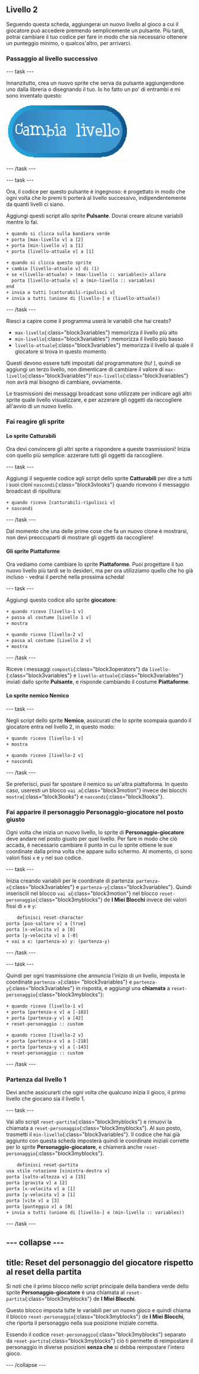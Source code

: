 ## Livello 2

Seguendo questa scheda, aggiungerai un nuovo livello al gioco a cui il giocatore può accedere premendo semplicemente un pulsante. Più tardi, potrai cambiare il tuo codice per fare in modo che sia necessario ottenere un punteggio minimo, o qualcos'altro, per arrivarci.

### Passaggio al livello successivo

\--- task \---

Innanzitutto, crea un nuovo sprite che serva da pulsante aggiungendone uno dalla libreria o disegnando il tuo. Io ho fatto un po' di entrambi e mi sono inventato questo:

![Il pulsante sprite per cambiare i livelli](images/levelButton.png)

\--- /task \---

\--- task \---

Ora, il codice per questo pulsante è ingegnoso: è progettato in modo che ogni volta che lo premi ti porterà al livello successivo, indipendentemente da quanti livelli ci siano.

Aggiungi questi script allo sprite **Pulsante**. Dovrai creare alcune variabili mentre lo fai.

```blocks3
+ quando si clicca sulla bandiera verde
+ porta [max-livello v] a [2]
+ porta [min-livello v] a [1]
+ porta [livello-attuale v] a [1]
```

```blocks3
+ quando si clicca questo sprite
+ cambia [livello-attuale v] di (1)
+ se <(livello-attuale) > (max-livello :: variables)> allora 
  porta [livello-attuale v] a (min-livello :: variables)
end
+ invia a tutti [catturabili-ripulisci v]
+ invia a tutti (unione di [livello-] e (livello-attuale))
```

\--- /task \---

Riesci a capire come il programma userà le variabili che hai creato?

+ `max-livello`{:class="block3variables"} memorizza il livello più alto
+ `min-livello`{:class="block3variables"} memorizza il livello più basso
+ `livello-attuale`{:class="block3variables"} memorizza il livello al quale il giocatore si trova in questo momento

Questi devono essere tutti impostati dal programmatore \(tu! \), quindi se aggiungi un terzo livello, non dimenticare di cambiare il valore di `max-livello`{:class="block3variables"}! `min-livello`{:class="block3variables"} non avrà mai bisogno di cambiare, ovviamente.

Le trasmissioni dei messaggi broadcast sono utilizzate per indicare agli altri sprite quale livello visualizzare, e per azzerare gli oggetti da raccogliere all'avvio di un nuovo livello.

### Fai reagire gli sprite

#### Lo sprite **Catturabili**

Ora devi convincere gli altri sprite a rispondere a queste trasmissioni! Inizia con quello più semplice: azzerare tutti gli oggetti da raccogliere.

\--- task \---

Aggiungi il seguente codice agli script dello sprite **Catturabili** per dire a tutti i suoi cloni `nascondi`{:class="block3vlooks"} quando ricevono il messaggio broadcast di ripulitura:

```blocks3
+ quando ricevo [catturabili-ripulisci v]
+ nascondi
```

\--- /task \---

Dal momento che una delle prime cose che fa un nuovo clone è mostrarsi, non devi preoccuparti di mostrare gli oggetti da raccogliere!

#### Gli sprite **Piattaforme**

Ora vediamo come cambiare lo sprite **Piattaforme**. Puoi progettare il tuo nuovo livello più tardi se lo desideri, ma per ora utilizziamo quello che ho già incluso - vedrai il perché nella prossima scheda!

\--- task \---

Aggiungi questo codice allo sprite **giocatore**:

```blocks3
+ quando ricevo [livello-1 v]
+ passa al costume [Livello 1 v]
+ mostra
```

```blocks3
+ quando ricevo [livello-2 v]
+ passa al costume [Livello 2 v]
+ mostra
```

\--- /task \---

Riceve i messaggi `composti`{:class="block3operators"} da `livello-`{:class="block3variables"} e `livello-attuale`{:class="block3variables"} inviati dallo sprite **Pulsante**, e risponde cambiando il costume **Piattaforme**.

#### Lo sprite nemico **Nemico**

\--- task \---

Negli script dello sprite **Nemico**, assicurati che lo sprite scompaia quando il giocatore entra nel livello 2, in questo modo:

```blocks3
+ quando ricevo [livello-1 v]
+ mostra
```

```blocks3
+ quando ricevo [livello-2 v]
+ nascondi
```

\--- /task \---

Se preferisci, puoi far spostare il nemico su un'altra piattaforma. In questo caso, useresti un blocco `vai a`{:class="block3motion"} invece dei blocchi `mostra`{:class="block3looks"} e `nascondi`{:class="block3looks"}.

### Fai apparire il personaggio **Personaggio-giocatore** nel posto giusto

Ogni volta che inizia un nuovo livello, lo sprite di **Personaggio-giocatore** deve andare nel posto giusto per quel livello. Per fare in modo che ciò accada, è necessario cambiare il punto in cui lo sprite ottiene le sue coordinate dalla prima volta che appare sullo schermo. Al momento, ci sono valori fissi `x` e `y` nel suo codice.

\--- task \---

Inizia creando variabili per le coordinate di partenza: `partenza-x`{:class="block3variables"} e `partenza-y`{:class="block3variables"}. Quindi inseriscili nel blocco `vai a`{:class="block3motion"} nel blocco `reset-personaggio`{:class="block3myblocks"} de **I Miei Blocchi** invece dei valori fissi di `x` e `y`:

```blocks3
    definisci reset-character
porta [puo-saltare v] a [true]
porta [x-velocita v] a [0]
porta [y-velocita v] a [-0]
+ vai a x: (partenza-x) y: (partenza-y)
```

\--- /task \---

\--- task \---

Quindi per ogni trasmissione che annuncia l'inizio di un livello, imposta le coordinate `partenza-x`{:class= "block3variables"} e `partenza-y`{:class="block3variables"} in risposta, e aggiungi una **chiamata** a `reset-personaggio`{:class="block3myblocks"}:

```blocks3
+ quando ricevo [livello-1 v]
+ porta [partenza-x v] a [-183]
+ porta [partenza-y v] a [42]
+ reset-personaggio :: custom
```

```blocks3
+ quando ricevo [livello-2 v]
+ porta [partenza-x v] a [-218]
+ porta [partenza-y v] a [-143]
+ reset-personaggio :: custom
```

\--- /task \---

### Partenza dal livello 1

Devi anche assicurarti che ogni volta che qualcuno inizia il gioco, il primo livello che giocano sia il livello 1.

\--- task \---

Vai allo script `reset-partita`{:class="block3myblocks"} e rimuovi la chiamata a `reset-personaggio`{:class="block3myblocks"}. Al suo posto, trasmetti il `min-livello`{:class="block3variables"}. Il codice che hai già aggiunto con questa scheda imposterà quindi le coordinate iniziali corrette per lo sprite **Personaggio-giocatore**, e chiamerà anche `reset-personaggio`{:class="block3myblocks"}.

```blocks3
    definisci reset-partita
usa stile rotazione [sinistra-destra v]
porta [salto-altezza v] a [15]
porta [gravita v] a [2]
porta [x-velocita v] a [1]
porta [y-velocita v] a [1]
porta [vite v] a [3]
porta [punteggio v] a [0]
+ invia a tutti (unione di [livello-] e (min-livello :: variables))
```

\--- /task \---

## \--- collapse \---

## title: Reset del personaggio del giocatore rispetto al reset della partita

Si noti che il primo blocco nello script principale della bandiera verde dello sprite **Personaggio-giocatore** è una chiamata al `reset-partita`{:class="block3myblocks"} de **I Miei Blocchi**.

Questo blocco imposta tutte le variabili per un nuovo gioco e quindi chiama il blocco `reset-personaggio`{:class="block3myblocks"} de **I Miei Blocchi**, che riporta il personaggio nella sua posizione iniziale corretta.

Essendo il codice `reset-personaggio`{:class="block3myblocks"} separato da `reset-partita`{:class="block3myblocks"} ciò ti permette di reimpostare il personaggio in diverse posizioni **senza che** si debba reimpostare l'intero gioco.

\--- /collapse \---